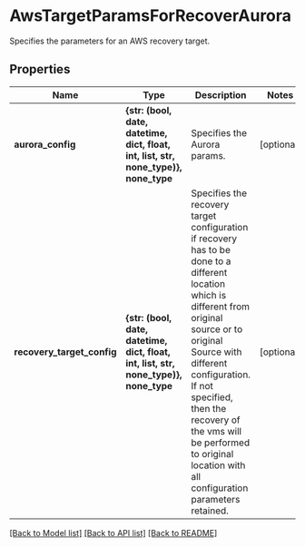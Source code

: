 # AwsTargetParamsForRecoverAurora

Specifies the parameters for an AWS recovery target.

## Properties
Name | Type | Description | Notes
------------ | ------------- | ------------- | -------------
**aurora_config** | **{str: (bool, date, datetime, dict, float, int, list, str, none_type)}, none_type** | Specifies the Aurora params. | [optional] 
**recovery_target_config** | **{str: (bool, date, datetime, dict, float, int, list, str, none_type)}, none_type** | Specifies the recovery target configuration if recovery has to be done to a different location which is different from original source or to original Source with different configuration. If not specified, then the recovery of the vms will be performed to original location with all configuration parameters retained. | [optional] 

[[Back to Model list]](../README.md#documentation-for-models) [[Back to API list]](../README.md#documentation-for-api-endpoints) [[Back to README]](../README.md)


